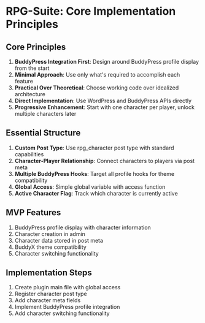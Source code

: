 # RPG-Suite: Core Implementation Principles

## Core Principles

1. **BuddyPress Integration First**: Design around BuddyPress profile display from the start
2. **Minimal Approach**: Use only what's required to accomplish each feature
3. **Practical Over Theoretical**: Choose working code over idealized architecture
4. **Direct Implementation**: Use WordPress and BuddyPress APIs directly
5. **Progressive Enhancement**: Start with one character per player, unlock multiple characters later

## Essential Structure

1. **Custom Post Type**: Use rpg_character post type with standard capabilities
2. **Character-Player Relationship**: Connect characters to players via post meta
3. **Multiple BuddyPress Hooks**: Target all profile hooks for theme compatibility
4. **Global Access**: Simple global variable with access function
5. **Active Character Flag**: Track which character is currently active

## MVP Features

1. BuddyPress profile display with character information
2. Character creation in admin
3. Character data stored in post meta
4. BuddyX theme compatibility
5. Character switching functionality

## Implementation Steps

1. Create plugin main file with global access
2. Register character post type
3. Add character meta fields
4. Implement BuddyPress profile integration
5. Add character switching functionality